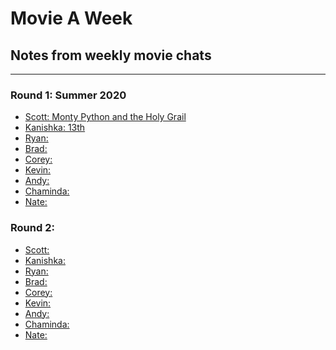 # Movie A Week
## Notes from weekly movie chats
---

### Round 1: Summer 2020
* [Scott: Monty Python and the Holy Grail](./01-round/html/monty-python-holy-grail.html)
* [Kanishka: 13th](./02-round/html/13th.html)
* [Ryan: ](https://github.com/chum46/bug-free-potato/blob/master/03-round/html/uncut-gems.html)
* [Brad: ]()
* [Corey: ]()
* [Kevin: ]()
* [Andy: ]()
* [Chaminda: ]()
* [Nate: ]()

### Round 2: 
* [Scott: ]()
* [Kanishka: ]()
* [Ryan: ]()
* [Brad: ]()
* [Corey: ]()
* [Kevin: ]()
* [Andy: ]()
* [Chaminda: ]()
* [Nate: ]()

